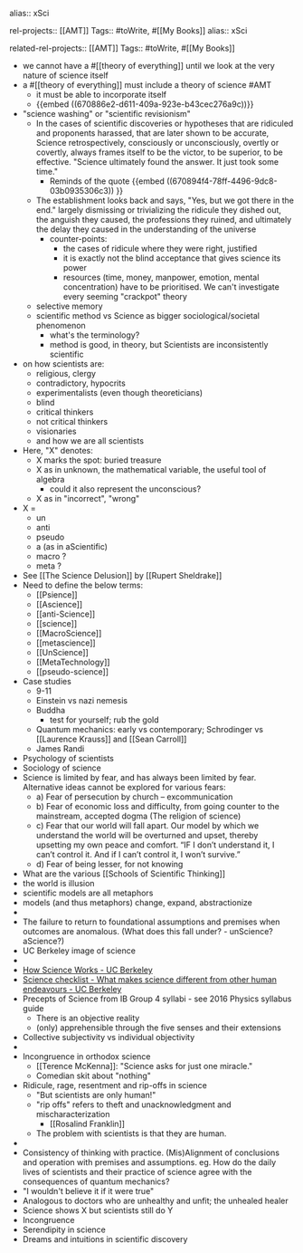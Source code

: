 alias:: xSci

rel-projects:: [[AMT]]
Tags:: #toWrite, #[[My Books]]
alias:: xSci


related-rel-projects:: [[AMT]]
Tags:: #toWrite, #[[My Books]]
- we cannot have a #[[theory of everything]] until we look at the very nature of science itself
- a #[[theory of everything]] must include a theory of science #AMT
	- it must be able to incorporate itself
	- {{embed ((670886e2-d611-409a-923e-b43cec276a9c))}}
- "science washing" or "scientific revisionism"
	- In the cases of scientific discoveries or hypotheses that are ridiculed and proponents harassed, that are later shown to be accurate, Science retrospectively, consciously or unconsciously, overtly or covertly, always frames itself to be the victor, to be superior, to be effective. "Science ultimately found the answer. It just took some time."
		- Reminds of the quote {{embed ((670894f4-78ff-4496-9dc8-03b0935306c3)) }}
	- The establishment looks back and says, "Yes, but we got there in the end." largely dismissing or trivializing the ridicule they dished out, the anguish they caused, the professions they ruined, and ultimately the delay they caused in the understanding of the universe
		- counter-points:
			- the cases of ridicule where they were right, justified
			- it is exactly not the blind acceptance that gives science its power
			- resources (time, money, manpower, emotion, mental concentration) have to be prioritised. We can't investigate every seeming "crackpot" theory
	- selective memory
	- scientific method vs Science as bigger sociological/societal phenomenon
		- what's the terminology?
		- method is good, in theory, but Scientists are inconsistently scientific
- on how scientists are:
	- religious, clergy
	- contradictory, hypocrits
	- experimentalists (even though theoreticians)
	- blind
	- critical thinkers
	- not critical thinkers
	- visionaries
	- and how we are all scientists
- Here, "X" denotes:
	- X marks the spot: buried treasure
	- X as in unknown, the mathematical variable, the useful tool of algebra
		- could it also represent the unconscious?
	- X as in "incorrect", "wrong"
- X =
	- un
	- anti
	- pseudo
	- a (as in aScientific)
	- macro ?
	- meta ?
- See [[The Science Delusion]] by [[Rupert Sheldrake]]
- Need to define the below terms:
	- [[Psience]]
	- [[Ascience]]
	- [[anti-Science]]
	- [[science]]
	- [[MacroScience]]
	- [[metascience]]
	- [[UnScience]]
	- [[MetaTechnology]]
	- [[pseudo-science]]
- Case studies
	- 9-11
	- Einstein vs nazi nemesis
	- Buddha
		- test for yourself; rub the gold
	- Quantum mechanics: early vs contemporary; Schrodinger vs [[Laurence Krauss]] and [[Sean Carroll]]
	- James Randi
- Psychology of scientists
- Sociology of science
- Science is limited by fear, and has always been limited by fear. Alternative ideas cannot be explored for various fears:
	- a)	Fear of persecution by church – excommunication
	- b)	Fear of economic loss and difficulty, from going counter to the mainstream, accepted dogma (The religion of science)
	- c)	Fear that our world will fall apart. Our model by which we understand the world will be overturned and upset, thereby upsetting my own peace and comfort. “IF I don’t understand it, I can’t control it. And if I can’t control it, I won’t survive.”
	- d)	Fear of being lesser, for not knowing
- What are the various [[Schools of Scientific Thinking]]
- the world is illusion
- scientific models are all metaphors
- models (and thus metaphors) change, expand, abstractionize
-
- The failure to return to foundational assumptions and premises when outcomes are anomalous. (What does this fall under? - unScience? aScience?)
- UC Berkeley image of science
-
- [How Science Works - UC Berkeley](https://undsci.berkeley.edu/lessons/pdfs/complex_flow_handout.pdf)
- [Science checklist - What makes science different from other human endeavours - UC Berkeley](https://undsci.berkeley.edu/lessons/pdfs/science_checklist.pdf)
- Precepts of Science from IB Group 4 syllabi - see 2016 Physics syllabus guide
	- There is an objective reality
	- (only) apprehensible through the five senses and their extensions
- Collective subjectivity vs individual objectivity
-
- Incongruence in orthodox science
	- [[Terence McKenna]]: "Science asks for just one miracle."
	- Comedian skit about "nothing"
- Ridicule, rage, resentment and rip-offs in science
	- "But scientists are only human!"
	- "rip offs" refers to theft and unacknowledgment and mischaracterization
		- [[Rosalind Franklin]]
	- The problem with scientists is that they are human.
-
- Consistency of thinking with practice. (Mis)Alignment of conclusions and operation with premises and assumptions.
  eg. How do the daily lives of scientists and their practice of science agree with the consequences of quantum mechanics?
- "I wouldn't believe it if it were true"
- Analogous to doctors who are unhealthy and unfit; the unhealed healer
- Science shows X but scientists still do Y
- Incongruence
- Serendipity in science
- Dreams and intuitions in scientific discovery
